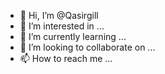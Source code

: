 - 👋 Hi, I’m @Qasirgill
- 👀 I’m interested in ...
- 🌱 I’m currently learning ...
- 💞️ I’m looking to collaborate on ...
- 📫 How to reach me ...

<!---
Qasirgill/Qasirgill is a ✨ special ✨ repository because its `README.md` (this file) appears on your GitHub profile.
You can click the Preview link to take a look at your changes.
--->
